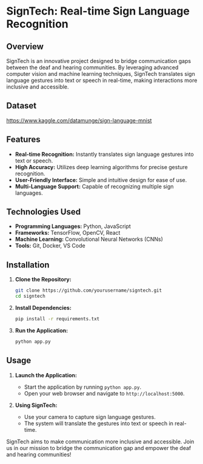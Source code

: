 # SignTech: Real-time Sign Language Recognition

## Overview

SignTech is an innovative project designed to bridge communication gaps between the deaf and hearing communities. By leveraging advanced computer vision and machine learning techniques, SignTech translates sign language gestures into text or speech in real-time, making interactions more inclusive and accessible.

## Dataset
https://www.kaggle.com/datamunge/sign-language-mnist

## Features

- **Real-time Recognition:** Instantly translates sign language gestures into text or speech.
- **High Accuracy:** Utilizes deep learning algorithms for precise gesture recognition.
- **User-Friendly Interface:** Simple and intuitive design for ease of use.
- **Multi-Language Support:** Capable of recognizing multiple sign languages.

## Technologies Used

- **Programming Languages:** Python, JavaScript
- **Frameworks:** TensorFlow, OpenCV, React
- **Machine Learning:** Convolutional Neural Networks (CNNs)
- **Tools:** Git, Docker, VS Code

## Installation

1. **Clone the Repository:**

    ```bash
    git clone https://github.com/yourusername/signtech.git
    cd signtech
    ```

2. **Install Dependencies:**

    ```bash
    pip install -r requirements.txt
    ```

3. **Run the Application:**

    ```bash
    python app.py
    ```

## Usage

1. **Launch the Application:**
   - Start the application by running `python app.py`.
   - Open your web browser and navigate to `http://localhost:5000`.

2. **Using SignTech:**
   - Use your camera to capture sign language gestures.
   - The system will translate the gestures into text or speech in real-time.

SignTech aims to make communication more inclusive and accessible. Join us in our mission to bridge the communication gap and empower the deaf and hearing communities!

        


  

